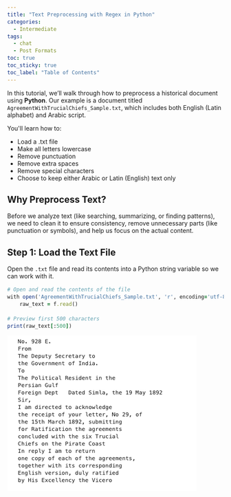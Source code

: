 ```yaml
---
title: "Text Preprocessing with Regex in Python"
categories:
  - Intermediate
tags:
  - chat
  - Post Formats
toc: true
toc_sticky: true
toc_label: "Table of Contents"
---
```


In this tutorial, we’ll walk through how to preprocess a historical document using **Python**. Our example is a document titled `AgreementWithTrucialChiefs_Sample.txt`, which includes both English (Latin alphabet) and Arabic script.

You'll learn how to:
- Load a .txt file
- Make all letters lowercase
- Remove punctuation
- Remove extra spaces
- Remove special characters
- Choose to keep either Arabic or Latin (English) text only

## Why Preprocess Text?

Before we analyze text (like searching, summarizing, or finding patterns), we need to clean it to ensure consistency, remove unnecessary parts (like punctuation or symbols), and help us focus on the actual content.

## Step 1: Load the Text File

Open the `.txt` file and read its contents into a Python string variable so we can work with it.

```ruby
# Open and read the contents of the file
with open('AgreementWithTrucialChiefs_Sample.txt', 'r', encoding='utf-8') as f:
    raw_text = f.read()

# Preview first 500 characters
print(raw_text[:500])
```

![Output](/assets/images/regex/tutorial-regex-1.1.png)


